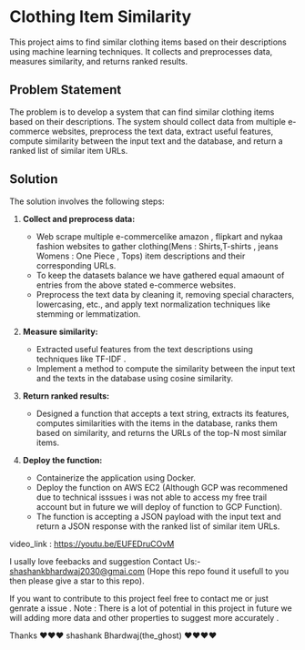 # Clothing Item Similarity

This project aims to find similar clothing items based on their descriptions using machine learning techniques. It collects and preprocesses data, measures similarity, and returns ranked results.

## Problem Statement

The problem is to develop a system that can find similar clothing items based on their descriptions. The system should collect data from multiple e-commerce websites, preprocess the text data, extract useful features, compute similarity between the input text and the database, and return a ranked list of similar item URLs.

## Solution

The solution involves the following steps:

1. **Collect and preprocess data:**
   - Web scrape multiple e-commercelike amazon , flipkart and nykaa fashion websites to gather clothing(Mens : Shirts,T-shirts , jeans  Womens : One Piece , Tops) item descriptions and their corresponding URLs.
   - To keep the datasets balance we have gathered equal amaount of entries from the above stated e-commerce websites.
   - Preprocess the text data by cleaning it, removing special characters, lowercasing, etc., and apply text normalization techniques like stemming or lemmatization.

2. **Measure similarity:**
   - Extracted useful features from the text descriptions using techniques like TF-IDF .
   - Implement a method to compute the similarity between the input text and the texts in the database using cosine similarity.

3. **Return ranked results:**
   - Designed a function that accepts a text string, extracts its features, computes similarities with the items in the database, ranks them based on similarity, and returns the URLs of the top-N most similar items.
4. **Deploy the function:**
   - Containerize the application using Docker.
   - Deploy the function on AWS EC2 (Although GCP was recommened due to technical isssues i was not able to access my free trail account but in future we will deploy of function to GCP Function).
   - The function is accepting a JSON payload with the input text and return a JSON response with the ranked list of similar item URLs.


video_link : https://youtu.be/EUFEDruCOvM

I usally love feebacks and suggestion 
Contact Us:- shashankbhardwaj2030@gmai.com (Hope this repo found it usefull to you then please give a star to this repo).

If you want to contribute to this project feel free to contact me or just genrate a issue .
Note : There is a lot of potential in this project in future we will adding more data and other properties to suggest more accurately .

Thanks
❤️❤️❤️ shashank Bhardwaj(the_ghost) ❤️❤️❤️❤️
